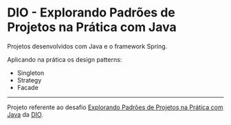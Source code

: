 # DIO - Explorando Padrões de Projetos na Prática com Java

Projetos desenvolvidos com Java e o framework Spring.

Aplicando na prática os design patterns:
- Singleton
- Strategy
- Facade

---

Projeto referente ao desafio [Explorando Padrões de Projetos na Prática com Java](https://web.dio.me/project/explorando-padroes-de-projetos-na-pratica-com-java/learning/153606ac-4b80-42e6-a8a1-8bf117b60617) da [DIO](https://web.dio.me).
